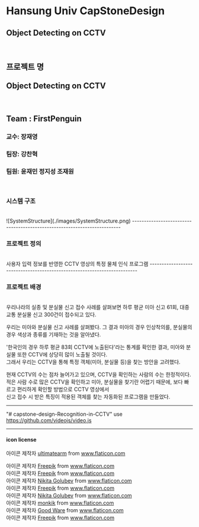 <h1>Hansung Univ CapStoneDesign</h1>

<h2>Object Detecting on CCTV</h2>

<br>
<h2>프로젝트 명</br></br>Object Detecting on CCTV</h2>
<br>
<h2>Team : FirstPenguin</h2>
<h3>교수: 장재영</h3>
<h3>팀장: 강찬혁</h3>
<h3>팀원: 윤재민 정지성 조재원</h3>
<br>
<h3>시스템 구조</h3></br>
![SystemStructure](./images/SystemStructure.png)
-------------------------------------------------------------------------
<h3>프로젝트 정의</h3></br>
사용자 입력 정보를 반영한 CCTV 영상의 특정 물체 인식 프로그램 
-------------------------------------------------------------------------
<h3>프로젝트 배경</h3></br>
우리나라의 실종 및 분실물 신고 접수 사례를 살펴보면 하루 평균 미아 신고 61회, 대중교통 분실물 신고 300건이 접수되고 있다. <br>

우리는 미아와 분실물 신고 사례를 살펴봤다. 그 결과 미아의 경우 인상착의를, 분실물의 경우 색상과 종류를 기재하는 것을 알아냈다. <br>

'한국인의 경우 하루 평균 83회 CCTV에 노출된다'라는 통계를 확인한 결과, 미아와 분실물 또한 CCTV에 상당히 많이 노출될 것이다. <br>
그래서 우리는 CCTV을 통해 특정 객체(미아, 분실물 등)을 찾는 방안을 고려했다.<br>

현재 CCTV의 수는 점차 늘어가고 있으며, CCTV을 확인하는 사람의 수는 한정적이다. <br>
적은 사람 수로 많은 CCTV을 확인하고 미아, 분실물을 찾기란 어렵기 때문에, 보다 빠르고 편리하게 확인할 방법으로 CCTV 영상에서 <br>
신고 접수 시 받은 특징이 적용된 객체를 찾는 자동화된 프로그램을 만들었다.<br>
 
-------------------------------------------------------------------------
"# capstone-design-Recognition-in-CCTV" 
use   https://github.com/videojs/video.js
      

-------------------------------------------------------------------------
<h4>icon license</h4>

아이콘 제작자 <a href="https://www.flaticon.com/kr/authors/ultimatearm" title="ultimatearm">ultimatearm</a> from <a href="https://www.flaticon.com/kr/" title="Flaticon"> www.flaticon.com</a>
<div>아이콘 제작자 <a href="https://www.flaticon.com/kr/authors/freepik" title="Freepik">Freepik</a> from <a href="https://www.flaticon.com/kr/" title="Flaticon">www.flaticon.com</a></div>
아이콘 제작자 <a href="https://www.flaticon.com/kr/authors/freepik" title="Freepik">Freepik</a> from <a href="https://www.flaticon.com/kr/" title="Flaticon"> www.flaticon.com</a>
<div>아이콘 제작자 <a href="https://www.flaticon.com/kr/authors/nikita-golubev" title="Nikita Golubev">Nikita Golubev</a> from <a href="https://www.flaticon.com/kr/" title="Flaticon">www.flaticon.com</a></div>
아이콘 제작자 <a href="https://www.flaticon.com/kr/authors/freepik" title="Freepik">Freepik</a> from <a href="https://www.flaticon.com/kr/" title="Flaticon"> www.flaticon.com</a>
<div>아이콘 제작자 <a href="https://www.flaticon.com/kr/authors/nikita-golubev" title="Nikita Golubev">Nikita Golubev</a> from <a href="https://www.flaticon.com/kr/" title="Flaticon">www.flaticon.com</a></div>
<div>아이콘 제작자 <a href="https://www.flaticon.com/kr/authors/monkik" title="monkik">monkik</a> from <a href="https://www.flaticon.com/kr/" title="Flaticon">www.flaticon.com</a></div>
<div>아이콘 제작자 <a href="https://www.flaticon.com/kr/authors/good-ware" title="Good Ware">Good Ware</a> from <a href="https://www.flaticon.com/kr/" title="Flaticon">www.flaticon.com</a></div>
<div>아이콘 제작자 <a href="https://www.flaticon.com/kr/authors/freepik" title="Freepik">Freepik</a> from <a href="https://www.flaticon.com/kr/" title="Flaticon">www.flaticon.com</a></div>

